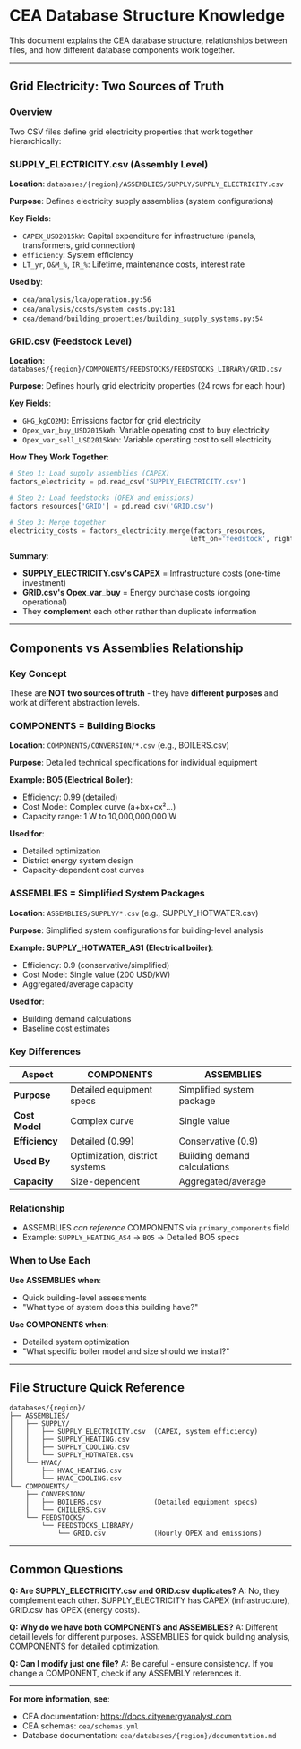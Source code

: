 # CEA Database Structure Knowledge

This document explains the CEA database structure, relationships between files, and how different database components work together.

---

## Grid Electricity: Two Sources of Truth

### Overview
Two CSV files define grid electricity properties that work together hierarchically:

### SUPPLY_ELECTRICITY.csv (Assembly Level)
**Location**: `databases/{region}/ASSEMBLIES/SUPPLY/SUPPLY_ELECTRICITY.csv`

**Purpose**: Defines electricity supply assemblies (system configurations)

**Key Fields**:
- `CAPEX_USD2015kW`: Capital expenditure for infrastructure (panels, transformers, grid connection)
- `efficiency`: System efficiency
- `LT_yr`, `O&M_%`, `IR_%`: Lifetime, maintenance costs, interest rate

**Used by**:
- `cea/analysis/lca/operation.py:56`
- `cea/analysis/costs/system_costs.py:181`
- `cea/demand/building_properties/building_supply_systems.py:54`

### GRID.csv (Feedstock Level)
**Location**: `databases/{region}/COMPONENTS/FEEDSTOCKS/FEEDSTOCKS_LIBRARY/GRID.csv`

**Purpose**: Defines hourly grid electricity properties (24 rows for each hour)

**Key Fields**:
- `GHG_kgCO2MJ`: Emissions factor for grid electricity
- `Opex_var_buy_USD2015kWh`: Variable operating cost to buy electricity
- `Opex_var_sell_USD2015kWh`: Variable operating cost to sell electricity

**How They Work Together**:
```python
# Step 1: Load supply assemblies (CAPEX)
factors_electricity = pd.read_csv('SUPPLY_ELECTRICITY.csv')

# Step 2: Load feedstocks (OPEX and emissions)
factors_resources['GRID'] = pd.read_csv('GRID.csv')

# Step 3: Merge together
electricity_costs = factors_electricity.merge(factors_resources,
                                             left_on='feedstock', right_on='code')
```

**Summary**:
- **SUPPLY_ELECTRICITY.csv's CAPEX** = Infrastructure costs (one-time investment)
- **GRID.csv's Opex_var_buy** = Energy purchase costs (ongoing operational)
- They **complement** each other rather than duplicate information

---

## Components vs Assemblies Relationship

### Key Concept
These are **NOT two sources of truth** - they have **different purposes** and work at different abstraction levels.

### COMPONENTS = Building Blocks
**Location**: `COMPONENTS/CONVERSION/*.csv` (e.g., BOILERS.csv)

**Purpose**: Detailed technical specifications for individual equipment

**Example: BO5 (Electrical Boiler)**:
- Efficiency: 0.99 (detailed)
- Cost Model: Complex curve (a+bx+cx²...)
- Capacity range: 1 W to 10,000,000,000 W

**Used for**:
- Detailed optimization
- District energy system design
- Capacity-dependent cost curves

### ASSEMBLIES = Simplified System Packages
**Location**: `ASSEMBLIES/SUPPLY/*.csv` (e.g., SUPPLY_HOTWATER.csv)

**Purpose**: Simplified system configurations for building-level analysis

**Example: SUPPLY_HOTWATER_AS1 (Electrical boiler)**:
- Efficiency: 0.9 (conservative/simplified)
- Cost Model: Single value (200 USD/kW)
- Aggregated/average capacity

**Used for**:
- Building demand calculations
- Baseline cost estimates

### Key Differences

| Aspect | COMPONENTS | ASSEMBLIES |
|--------|-----------|------------|
| **Purpose** | Detailed equipment specs | Simplified system package |
| **Cost Model** | Complex curve | Single value |
| **Efficiency** | Detailed (0.99) | Conservative (0.9) |
| **Used By** | Optimization, district systems | Building demand calculations |
| **Capacity** | Size-dependent | Aggregated/average |

### Relationship
- ASSEMBLIES *can reference* COMPONENTS via `primary_components` field
- Example: `SUPPLY_HEATING_AS4` → `BO5` → Detailed BO5 specs

### When to Use Each

**Use ASSEMBLIES when**:
- Quick building-level assessments
- "What type of system does this building have?"

**Use COMPONENTS when**:
- Detailed system optimization
- "What specific boiler model and size should we install?"

---

## File Structure Quick Reference

```
databases/{region}/
├── ASSEMBLIES/
│   ├── SUPPLY/
│   │   ├── SUPPLY_ELECTRICITY.csv  (CAPEX, system efficiency)
│   │   ├── SUPPLY_HEATING.csv
│   │   ├── SUPPLY_COOLING.csv
│   │   └── SUPPLY_HOTWATER.csv
│   └── HVAC/
│       ├── HVAC_HEATING.csv
│       └── HVAC_COOLING.csv
└── COMPONENTS/
    ├── CONVERSION/
    │   ├── BOILERS.csv             (Detailed equipment specs)
    │   └── CHILLERS.csv
    └── FEEDSTOCKS/
        └── FEEDSTOCKS_LIBRARY/
            └── GRID.csv            (Hourly OPEX and emissions)
```

---

## Common Questions

**Q: Are SUPPLY_ELECTRICITY.csv and GRID.csv duplicates?**
A: No, they complement each other. SUPPLY_ELECTRICITY has CAPEX (infrastructure), GRID.csv has OPEX (energy costs).

**Q: Why do we have both COMPONENTS and ASSEMBLIES?**
A: Different detail levels for different purposes. ASSEMBLIES for quick building analysis, COMPONENTS for detailed optimization.

**Q: Can I modify just one file?**
A: Be careful - ensure consistency. If you change a COMPONENT, check if any ASSEMBLY references it.

---

**For more information, see**:
- CEA documentation: https://docs.cityenergyanalyst.com
- CEA schemas: `cea/schemas.yml`
- Database documentation: `cea/databases/{region}/documentation.md`
